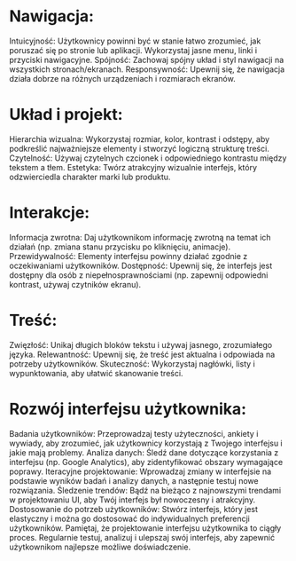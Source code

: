 # Nawigacja:

Intuicyjność: Użytkownicy powinni być w stanie łatwo zrozumieć, jak poruszać się po stronie lub aplikacji. Wykorzystaj jasne menu, linki i przyciski nawigacyjne.
Spójność: Zachowaj spójny układ i styl nawigacji na wszystkich stronach/ekranach.
Responsywność: Upewnij się, że nawigacja działa dobrze na różnych urządzeniach i rozmiarach ekranów.

# Układ i projekt:

Hierarchia wizualna: Wykorzystaj rozmiar, kolor, kontrast i odstępy, aby podkreślić najważniejsze elementy i stworzyć logiczną strukturę treści.
Czytelność: Używaj czytelnych czcionek i odpowiedniego kontrastu między tekstem a tłem.
Estetyka: Twórz atrakcyjny wizualnie interfejs, który odzwierciedla charakter marki lub produktu.

# Interakcje:

Informacja zwrotna: Daj użytkownikom informację zwrotną na temat ich działań (np. zmiana stanu przycisku po kliknięciu, animacje).
Przewidywalność: Elementy interfejsu powinny działać zgodnie z oczekiwaniami użytkowników.
Dostępność: Upewnij się, że interfejs jest dostępny dla osób z niepełnosprawnościami (np. zapewnij odpowiedni kontrast, używaj czytników ekranu).

# Treść:

Zwięzłość: Unikaj długich bloków tekstu i używaj jasnego, zrozumiałego języka.
Relewantność: Upewnij się, że treść jest aktualna i odpowiada na potrzeby użytkowników.
Skuteczność: Wykorzystaj nagłówki, listy i wypunktowania, aby ułatwić skanowanie treści.

# Rozwój interfejsu użytkownika:

Badania użytkowników: Przeprowadzaj testy użyteczności, ankiety i wywiady, aby zrozumieć, jak użytkownicy korzystają z Twojego interfejsu i jakie mają problemy.
Analiza danych: Śledź dane dotyczące korzystania z interfejsu (np. Google Analytics), aby zidentyfikować obszary wymagające poprawy.
Iteracyjne projektowanie: Wprowadzaj zmiany w interfejsie na podstawie wyników badań i analizy danych, a następnie testuj nowe rozwiązania.
Śledzenie trendów: Bądź na bieżąco z najnowszymi trendami w projektowaniu UI, aby Twój interfejs był nowoczesny i atrakcyjny.
Dostosowanie do potrzeb użytkowników: Stwórz interfejs, który jest elastyczny i można go dostosować do indywidualnych preferencji użytkowników.
Pamiętaj, że projektowanie interfejsu użytkownika to ciągły proces. Regularnie testuj, analizuj i ulepszaj swój interfejs, aby zapewnić użytkownikom najlepsze możliwe doświadczenie.
